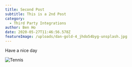```yaml
---
title: Second Post
subtitle: This is a 2nd Post
category:
  - Third Party Integrations
author: Ben Ho
date: 2020-05-27T11:46:56.578Z
featureImage: /uploads/dan-gold-4_jhdo54byg-unsplash.jpg
---
```

Have a nice day



![Tennis](/uploads/n5zsxtenuw8naejay5dmqopva-fezafwtskywx0xgmy.jpg)
